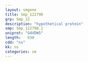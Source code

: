 ```yaml
---
layout: smgene
title: Smp_122790
grp: Smp_12
description: "hypothetical protein"
smp: Smp_122790.1
uniprot: "G4VDW5"
length:   930
cdd: "ns"
kk: ns
categories: sm
---
```

